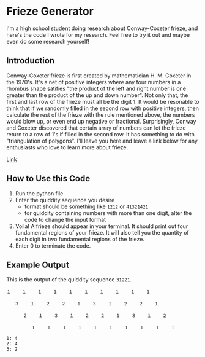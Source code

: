 # Frieze Generator
I'm a high school student doing research about Conway-Coxeter frieze, and here's the code I wrote for my research. Feel free to try it out and maybe even do some research yourself!

**Introduction**
---


Conway-Coxeter frieze is first created by mathematician H. M. Coxeter in the 1970's. It's a net of positive integers where any four numbers in a rhombus shape satifies "the product of the left and right number is one greater than the product of the up and down number". Not only that, the first and last row of the frieze must all be the digit 1. It would be resonable to think that if we randomly filled in the second row with positive integers, then calculate the rest of the frieze with the rule mentioned above, the numbers would blow up, or even end up negative or fractional. Surprisingly, Conway and Coxeter discovered that certain array of numbers can let the frieze return to a row of 1's if filled in the second row. It has something to do with "triangulation of polygons". I'll leave you here and leave a link below for any enthusiasts who love to learn more about frieze.

[Link](https://www.maths.dur.ac.uk/users/anna.felikson/Projects/frieze/frieze-res.html)


**How to Use this Code**
---

1. Run the python file
2. Enter the quiddity sequence you desire
    + format should be something like `1212` or `41321421`
    + for quiddity containing numbers with more than one digit, alter the code to change the input format
3. Voila! A frieze should appear in your terminal. It should print out four fundamental regions of your frieze. It will also tell you the quantity of each digit in two fundamental regions of the frieze.
4. Enter 0 to terminate the code.



**Example Output**
---
This is the output of the quiddity sequence `31221`.

```
１    １    １    １    １    １    １    １    １    １     

   ３    １    ２    ２    １    ３    １    ２    ２    １     

      ２    １    ３    １    ２    ２    １    ３    １    ２     

         １    １    １    １    １    １    １    １    １    １     

1: 4  
2: 4  
3: 2  
```




